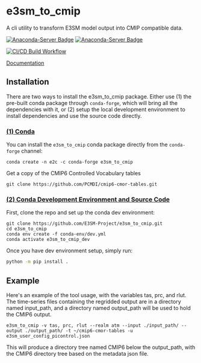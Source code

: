 # e3sm_to_cmip

A cli utility to transform E3SM model output into CMIP compatible data.

[![Anaconda-Server Badge](https://anaconda.org/conda-forge/e3sm_to_cmip/badges/version.svg)](https://anaconda.org/conda-forge/e3sm_to_cmip)
[![Anaconda-Server Badge](https://anaconda.org/conda-forge/e3sm_to_cmip/badges/downloads.svg)](https://anaconda.org/conda-forge/e3sm_to_cmip)

[![CI/CD Build Workflow](https://github.com/E3SM-Project/e3sm_to_cmip/actions/workflows/build_workflow.yml/badge.svg)](https://github.com/E3SM-Project/e3sm_to_cmip/actions/workflows/build_workflow.yml)

[Documentation](https://e3sm-to-cmip.readthedocs.io/en/latest/)

## Installation

There are two ways to install the e3sm_to_cmip package. Either use (1) the pre-built conda package through `conda-forge`, which will bring all the dependencies with it, or (2) setup the local development environment to install dependencies and use the source code directly.

### <ins>(1) Conda</ins>

You can install the `e3sm_to_cmip` conda package directly from the `conda-forge` channel:

```
conda create -n e2c -c conda-forge e3sm_to_cmip
```

Get a copy of the CMIP6 Controlled Vocabulary tables

```
git clone https://github.com/PCMDI/cmip6-cmor-tables.git
```

### <ins>(2) Conda Development Environment and Source Code</ins>

First, clone the repo and set up the conda dev environment:

```
git clone https://github.com/E3SM-Project/e3sm_to_cmip.git
cd e3sm_to_cmip
conda env create -f conda-env/dev.yml
conda activate e3sm_to_cmip_dev
```

Once you have dev environment setup, simply run:

```bash
python -m pip install .
```

## Example

Here's an example of the tool usage, with the variables tas, prc, and rlut. The time-series files containing the regridded output are in a directory named input_path, and a directory named output_path will be used to hold the CMIP6 output.

```
e3sm_to_cmip -v tas, prc, rlut --realm atm --input ./input_path/ --output ./output_path/ -t ~/cmip6-cmor-tables -u e3sm_user_config_picontrol.json
```

This will produce a directory tree named CMIP6 below the output_path, with the CMIP6 directory tree based on the metadata json file.
